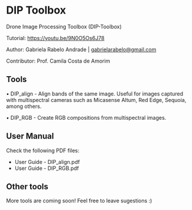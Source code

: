 # DIP Toolbox
Drone Image Processing Toolbox (DIP-Toolbox)

Tutorial: https://youtu.be/9N0O5Os6J78



Author:
Gabriela Rabelo Andrade | gabrielarabelo@gmail.com

Contributor: Prof. Camila Costa de Amorim

## Tools
• DIP_align - Align bands of the same image. Useful for images captured with multispectral cameras such as Micasense Altum, Red Edge, Sequoia, among others.

• DIP_RGB - Create RGB compositions from multispectral images.


## User Manual
Check the following PDF files:
- User Guide - DIP_align.pdf
- User Guide - DIP_RGB.pdf


## Other tools
More tools are coming soon!
Feel free to leave sugestions :)
